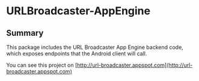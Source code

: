 # URLBroadcaster-AppEngine

Summary
-------
This package includes the URL Broadcaster App Engine backend code, which exposes endpoints that the Android client will call.

You can see this project on [http://url-broadcaster.appspot.com](http://url-broadcaster.appspot.com)


